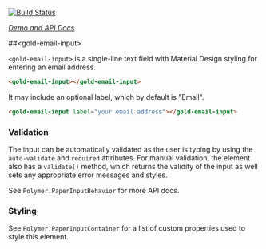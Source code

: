 
<!---

This README is automatically generated from the comments in these files:
gold-email-input.html

Edit those files, and our readme bot will duplicate them over here!
Edit this file, and the bot will squash your changes :)

The bot does some handling of markdown. Please file a bug if it does the wrong
thing! https://github.com/PolymerLabs/tedium/issues

-->

[![Build Status](https://travis-ci.org/PolymerElements/gold-email-input.svg?branch=master)](https://travis-ci.org/PolymerElements/gold-email-input)

_[Demo and API Docs](https://elements.polymer-project.org/elements/gold-email-input)_


##&lt;gold-email-input&gt;

`<gold-email-input>` is a single-line text field with Material Design styling
for entering an email address.

```html
<gold-email-input></gold-email-input>
```

It may include an optional label, which by default is "Email".

```html
<gold-email-input label="your email address"></gold-email-input>
```

### Validation

The input can be automatically validated as the user is typing by using
the `auto-validate` and `required` attributes. For manual validation, the
element also has a `validate()` method, which returns the validity of the
input as well sets any appropriate error messages and styles.

See `Polymer.PaperInputBehavior` for more API docs.

### Styling

See `Polymer.PaperInputContainer` for a list of custom properties used to
style this element.


